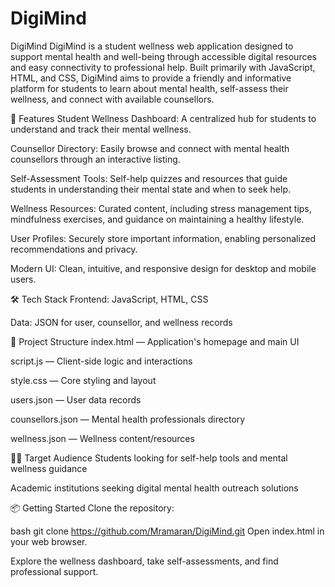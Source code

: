 # DigiMind
DigiMind
DigiMind is a student wellness web application designed to support mental health and well-being through accessible digital resources and easy connectivity to professional help. Built primarily with JavaScript, HTML, and CSS, DigiMind aims to provide a friendly and informative platform for students to learn about mental health, self-assess their wellness, and connect with available counsellors.

🚀 Features
Student Wellness Dashboard:
A centralized hub for students to understand and track their mental wellness.

Counsellor Directory:
Easily browse and connect with mental health counsellors through an interactive listing.

Self-Assessment Tools:
Self-help quizzes and resources that guide students in understanding their mental state and when to seek help.

Wellness Resources:
Curated content, including stress management tips, mindfulness exercises, and guidance on maintaining a healthy lifestyle.

User Profiles:
Securely store important information, enabling personalized recommendations and privacy.

Modern UI:
Clean, intuitive, and responsive design for desktop and mobile users.

🛠️ Tech Stack
Frontend: JavaScript, HTML, CSS

Data: JSON for user, counsellor, and wellness records

📂 Project Structure
index.html — Application's homepage and main UI

script.js — Client-side logic and interactions

style.css — Core styling and layout

users.json — User data records

counsellors.json — Mental health professionals directory

wellness.json — Wellness content/resources

👩‍🎓 Target Audience
Students looking for self-help tools and mental wellness guidance

Academic institutions seeking digital mental health outreach solutions

📦 Getting Started
Clone the repository:

bash
git clone https://github.com/Mramaran/DigiMind.git
Open index.html in your web browser.

Explore the wellness dashboard, take self-assessments, and find professional support.
